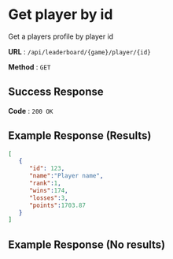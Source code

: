 # Get player by id

Get a players profile by player id

**URL** : `/api/leaderboard/{game}/player/{id}`

**Method** : `GET`

## Success Response

**Code** : `200 OK`


## Example Response (Results)
```json
[
   {
      "id": 123,
      "name":"Player name",
      "rank":1,
      "wins":174,
      "losses":3,
      "points":1703.87
   }
]
```

## Example Response (No results)
```json

```
